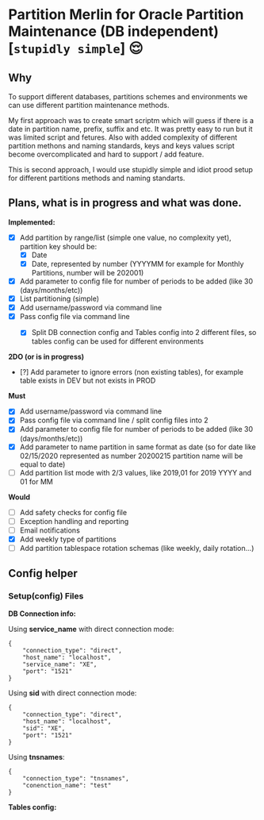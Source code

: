 # Partition Merlin for Oracle Partition Maintenance (DB independent) [`stupidly simple`] :relieved:

## Why

To support different databases, partitions schemes and environments we can use different partition maintenance methods.

My first approach was to create smart scriptm which will guess if there is a date in partition name, prefix, suffix and etc.
It was pretty easy to run but it was limited script and fetures. Also with added complexity of different partition methons and naming standards, keys and keys values script become overcomplicated and hard to support / add feature.

This is second approach, I would use stupidly simple and idiot prood setup for different partitions methods and naming standarts.



## Plans, what is in progress and what was done.

**Implemented:**

* [x] Add partition by range/list (simple one value, no complexity yet), partition key should be:
    * [x] Date
    * [x] Date, represented by number (YYYYMM for example for Monthly Partitions, number will be 202001)
* [x] Add parameter to config file for number of periods to be added (like 30 (days/months/etc))
* [x] List partitioning (simple)
* [x] Add username/password via command line
* [x] Pass config file via command line
    * [x] Split DB connection config and Tables config into 2 different files, so tables config can be used for different environments


**2DO (or is in progress)**

* [?] Add parameter to ignore errors (non existing tables), for example table exists in DEV but not exists in PROD

**Must**

* [x] Add username/password via command line
* [x] Pass config file via command line / split config files into 2
* [x] Add parameter to config file for number of periods to be added (like 30 (days/months/etc))
* [x] Add parameter to name partition in same format as date (so for date like 02/15/2020 represented as number 20200215 partition name will be equal to date)
* [ ] Add partition list mode with 2/3 values, like 2019,01 for 2019 YYYY and 01 for MM

**Would**

* [ ] Add safety checks for config file
* [ ] Exception handling and reporting
* [ ] Email notifications
* [x] Add weekly type of partitions
* [ ] Add partition tablespace rotation schemas (like weekly, daily rotation...)

## Config helper

### Setup(config) Files

**DB Connection info:**

Using **service_name** with direct connection mode: 

```
{
    "connection_type": "direct",
    "host_name": "localhost",
    "service_name": "XE",
    "port": "1521"
}
```

Using **sid** with direct connection mode:

```
{
    "connection_type": "direct",
    "host_name": "localhost",
    "sid": "XE",
    "port": "1521"
}
```

Using **tnsnames**:

```
{
    "connection_type": "tnsnames",
    "conenction_name": "test"
}
```

**Tables config:**
